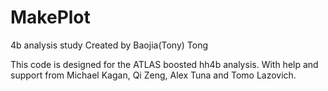 # MakePlot
4b analysis study
Created by Baojia(Tony) Tong

This code is designed for the ATLAS boosted hh4b analysis.
With help and support from Michael Kagan, Qi Zeng, Alex Tuna and Tomo Lazovich.

